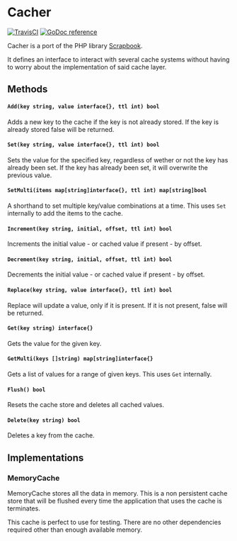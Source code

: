 # Cacher

[![TravisCI](https://travis-ci.org/jelmersnoeck/cacher.svg)](https://travis-ci.org/jelmersnoeck/cacher) [![GoDoc reference](https://camo.githubusercontent.com/fb9e66520f8775e97dcacdf366d0dee7828df53f/68747470733a2f2f676f646f632e6f72672f6769746875622e636f6d2f676f2d6d617274696e692f6d617274696e693f7374617475732e706e67)](https://godoc.org/github.com/jelmersnoeck/cacher)

Cacher is a port of the PHP library [Scrapbook](https://github.com/matthiasmullie/scrapbook).

It defines an interface to interact with several cache systems without having to
worry about the implementation of said cache layer.

## Methods

#### `Add(key string, value interface{}, ttl int) bool`

Adds a new key to the cache if the key is not already stored. If the key is
already stored false will be returned.

#### `Set(key string, value interface{}, ttl int) bool`

Sets the value for the specified key, regardless of wether or not the key has
already been set. If the key has already been set, it will overwrite the
previous value.

#### `SetMulti(items map[string]interface{}, ttl int) map[string]bool`

A shorthand to set multiple key/value combinations at a time. This uses `Set`
internally to add the items to the cache.

#### `Increment(key string, initial, offset, ttl int) bool`

Increments the initial value - or cached value if present - by offset.

#### `Decrement(key string, initial, offset, ttl int) bool`

Decrements the initial value - or cached value if present - by offset.

#### `Replace(key string, value interface{}, ttl int) bool`

Replace will update a value, only if it is present. If it is not present, false
will be returned.

#### `Get(key string) interface{}`

Gets the value for the given key.

#### `GetMulti(keys []string) map[string]interface{}`

Gets a list of values for a range of given keys. This uses `Get` internally.

#### `Flush() bool`

Resets the cache store and deletes all cached values.

#### `Delete(key string) bool`

Deletes a key from the cache.

## Implementations

### MemoryCache

MemoryCache stores all the data in memory. This is a non persistent cache store
that will be flushed every time the application that uses the cache is
terminates.

This cache is perfect to use for testing. There are no other dependencies
required other than enough available memory.
